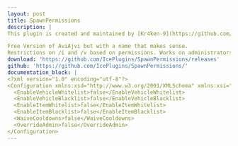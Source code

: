 ```yaml
---
layout: post
title: SpawnPermissions
description: |
This plugin is created and maintained by [Kr4ken-9](https://github.com/Kr4ken-9) and licensed under the GNU General Public License v3.0.

Free Version of AviAjvi but with a name that makes sense.
Restrictions on /i and /v based on permissions. Works on administrators. Cooldowns only trigger when the command is successful.
download: 'https://github.com/IcePlugins/SpawnPermissions/releases'
github: 'https://github.com/IcePlugins/SpawnPermissions/'
documentation_block: |
<?xml version="1.0" encoding="utf-8"?>
<Configuration xmlns:xsd="http://www.w3.org/2001/XMLSchema" xmlns:xsi="http://www.w3.org/2001/XMLSchema-instance">
  <EnableVehicleWhitelist>false</EnableVehicleWhitelist>
  <EnableVehicleBlacklist>false</EnableVehicleBlacklist>
  <EnableItemWhitelist>false</EnableItemWhitelist>
  <EnableItemBlacklist>false</EnableItemBlacklist>
  <WaiveCooldowns>false</WaiveCooldowns>
  <OverrideAdmin>false</OverrideAdmin>
</Configuration>
---
```

